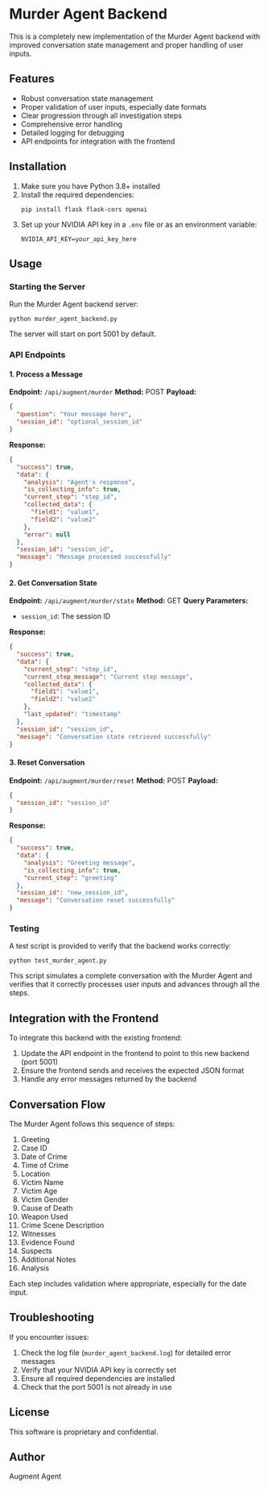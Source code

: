 # Murder Agent Backend

This is a completely new implementation of the Murder Agent backend with improved conversation state management and proper handling of user inputs.

## Features

- Robust conversation state management
- Proper validation of user inputs, especially date formats
- Clear progression through all investigation steps
- Comprehensive error handling
- Detailed logging for debugging
- API endpoints for integration with the frontend

## Installation

1. Make sure you have Python 3.8+ installed
2. Install the required dependencies:
   ```
   pip install flask flask-cors openai
   ```
3. Set up your NVIDIA API key in a `.env` file or as an environment variable:
   ```
   NVIDIA_API_KEY=your_api_key_here
   ```

## Usage

### Starting the Server

Run the Murder Agent backend server:

```
python murder_agent_backend.py
```

The server will start on port 5001 by default.

### API Endpoints

#### 1. Process a Message

**Endpoint:** `/api/augment/murder`
**Method:** POST
**Payload:**
```json
{
  "question": "Your message here",
  "session_id": "optional_session_id"
}
```

**Response:**
```json
{
  "success": true,
  "data": {
    "analysis": "Agent's response",
    "is_collecting_info": true,
    "current_step": "step_id",
    "collected_data": {
      "field1": "value1",
      "field2": "value2"
    },
    "error": null
  },
  "session_id": "session_id",
  "message": "Message processed successfully"
}
```

#### 2. Get Conversation State

**Endpoint:** `/api/augment/murder/state`
**Method:** GET
**Query Parameters:**
- `session_id`: The session ID

**Response:**
```json
{
  "success": true,
  "data": {
    "current_step": "step_id",
    "current_step_message": "Current step message",
    "collected_data": {
      "field1": "value1",
      "field2": "value2"
    },
    "last_updated": "timestamp"
  },
  "session_id": "session_id",
  "message": "Conversation state retrieved successfully"
}
```

#### 3. Reset Conversation

**Endpoint:** `/api/augment/murder/reset`
**Method:** POST
**Payload:**
```json
{
  "session_id": "session_id"
}
```

**Response:**
```json
{
  "success": true,
  "data": {
    "analysis": "Greeting message",
    "is_collecting_info": true,
    "current_step": "greeting"
  },
  "session_id": "new_session_id",
  "message": "Conversation reset successfully"
}
```

### Testing

A test script is provided to verify that the backend works correctly:

```
python test_murder_agent.py
```

This script simulates a complete conversation with the Murder Agent and verifies that it correctly processes user inputs and advances through all the steps.

## Integration with the Frontend

To integrate this backend with the existing frontend:

1. Update the API endpoint in the frontend to point to this new backend (port 5001)
2. Ensure the frontend sends and receives the expected JSON format
3. Handle any error messages returned by the backend

## Conversation Flow

The Murder Agent follows this sequence of steps:

1. Greeting
2. Case ID
3. Date of Crime
4. Time of Crime
5. Location
6. Victim Name
7. Victim Age
8. Victim Gender
9. Cause of Death
10. Weapon Used
11. Crime Scene Description
12. Witnesses
13. Evidence Found
14. Suspects
15. Additional Notes
16. Analysis

Each step includes validation where appropriate, especially for the date input.

## Troubleshooting

If you encounter issues:

1. Check the log file (`murder_agent_backend.log`) for detailed error messages
2. Verify that your NVIDIA API key is correctly set
3. Ensure all required dependencies are installed
4. Check that the port 5001 is not already in use

## License

This software is proprietary and confidential.

## Author

Augment Agent
